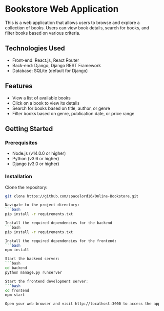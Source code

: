 # Bookstore Web Application

This is a web application that allows users to browse and explore a collection of books. Users can view book details, search for books, and filter books based on various criteria.

## Technologies Used

- Front-end: React.js, React Router
- Back-end: Django, Django REST Framework
- Database: SQLite (default for Django)

## Features

- View a list of available books
- Click on a book to view its details
- Search for books based on title, author, or genre
- Filter books based on genre, publication date, or price range

## Getting Started

### Prerequisites

- Node.js (v14.0.0 or higher)
- Python (v3.6 or higher)
- Django (v3.0 or higher)

### Installation

Clone the repository:
   ```bash
   git clone https://github.com/spacelord16/Online-Bookstore.git

Navigate to the project directory:
  ```bash
  pip install -r requirements.txt

Install the required dependencies for the backend 
  ```bash
  pip install -r requirements.txt

Install the required dependencies for the frontend:
  ```bash
  npm install

Start the backend server:
  ```bash
  cd backend
  python manage.py runserver

Start the frontend development server:
  ```bash
  cd frontend
  npm start

Open your web browser and visit http://localhost:3000 to access the application.
